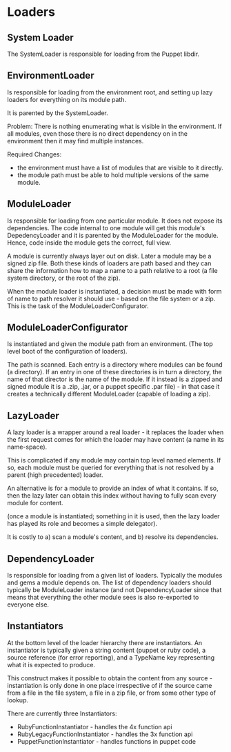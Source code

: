 Loaders
===

System Loader
---
The SystemLoader is responsible for loading from the Puppet libdir.

EnvironmentLoader
---
Is responsible for loading from the environment root, and setting up lazy loaders for
everything on its module path.

It is parented by the SystemLoader.

Problem: There is nothing enumerating what is visible in the environment. If all modules, even
those there is no direct dependency on in the environment then it may find multiple instances.

Required Changes:

* the environment must have a list of modules that are visible to it directly.
* the module path must be able to hold multiple versions of the same module.

ModuleLoader
---
Is responsible for loading from one particular module. It does not expose its dependencies.
The code internal to one module will get this module's DepedencyLoader and it is parented by
the ModuleLoader for the module. Hence, code inside the module gets the correct, full view.

A module is currently always layer out on disk. Later a module may be a signed zip file.
Both these kinds of loaders are path based and they can share the information how to map
a name to a path relative to a root (a file system directory, or the root of the zip).

When the module loader is instantiated, a decision must be made with form of name to path resolver
it should use - based on the file system or a zip. This is the task of the ModuleLoaderConfigurator.

ModuleLoaderConfigurator
---
Is instantiated and given the module path from an environment. (The top level boot of the configuration of loaders).

The path is scanned. Each entry is a directory where modules can be found (a directory).
If an entry in one of these directories is in turn a directory, the name of that director
is the name of the module. If it instead is a zipped and signed module it is a .zip, .jar, or
a puppet specific .par file) - in that case it creates a technically different ModuleLoader (capable
of loading a zip).

LazyLoader
---
A lazy loader is a wrapper around a real loader - it replaces the loader when the first request
comes for which the loader may have content (a name in its name-space).

This is complicated if any module may contain top level named elements. If so, each module
must be queried for everything that is not resolved by a parent (high precedented) loader.

An alternative is for a module to provide an index of what it contains. If so, then the lazy
later can obtain this index without having to fully scan every module for content.

(once a module is instantiated; something in it is used, then the lazy loader has played its role
and becomes a simple delegator).

It is costly to a) scan a module's content, and b) resolve its dependencies.

DependencyLoader
---
Is responsible for loading from a given list of loaders. Typically the modules and gems
a module depends on. The list of dependency loaders should typically be ModuleLoader instance
(and not DependencyLoader since that means that everything the other module sees is also
re-exported to everyone else.


Instantiators
---
At the bottom level of the loader hierarchy there are instantiators. An instantiator is
typically given a string content (puppet or ruby code), a source reference (for error reporting),
and a TypeName key representing what it is expected to produce.

This construct makes it possible to obtain the content from any source - instantiation is
only done in one place irrespective of if the source came from a file in the file system, a
file in a zip file, or from some other type of lookup.

There are currently three Instantiators:

* RubyFunctionInstantiator - handles the 4x function api
* RubyLegacyFunctionInstantiator - handles the 3x function api
* PuppetFunctionInstantiator - handles functions in puppet code



